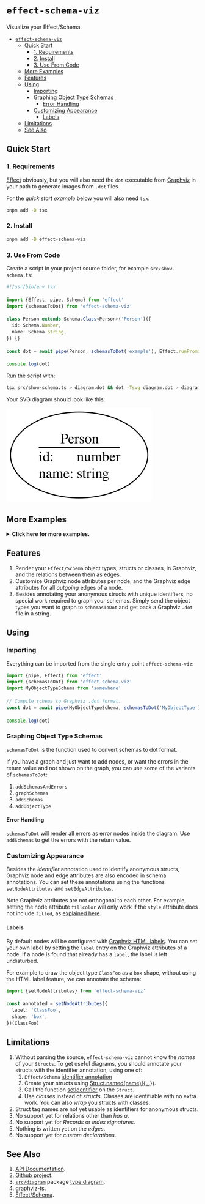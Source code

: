 # `effect-schema-viz`

Visualize your Effect/Schema.

<!-- @import "[TOC]" {cmd="toc" depthFrom=1 depthTo=6 orderedList=false} -->

<!-- code_chunk_output -->

- [`effect-schema-viz`](#effect-schema-viz)
  - [Quick Start](#quick-start)
    - [1. Requirements](#1-requirements)
    - [2. Install](#2-install)
    - [3. Use From Code](#3-use-from-code)
  - [More Examples](#more-examples)
  - [Features](#features)
  - [Using](#using)
    - [Importing](#importing)
    - [Graphing Object Type Schemas](#graphing-object-type-schemas)
      - [Error Handling](#error-handling)
    - [Customizing Appearance](#customizing-appearance)
      - [Labels](#labels)
  - [Limitations](#limitations)
  - [See Also](#see-also)

<!-- /code_chunk_output -->

## Quick Start

### 1. Requirements

[Effect](https://www.npmjs.com/package/effect) obviously, but you will also need the `dot` executable from [Graphviz](https://graphviz.org) in your path to generate images from `.dot` files.

For the _quick start example_ below you will also need `tsx`:

```sh
pnpm add -D tsx
```

### 2. Install

```sh
pnpm add -D effect-schema-viz
```

### 3. Use From Code

Create a script in your project source folder, for example `src/show-schema.ts`:

```ts
#!/usr/bin/env tsx

import {Effect, pipe, Schema} from 'effect'
import {schemasToDot} from 'effect-schema-viz'

class Person extends Schema.Class<Person>('Person')({
  id: Schema.Number,
  name: Schema.String,
}) {}

const dot = await pipe(Person, schemasToDot('example'), Effect.runPromise)

console.log(dot)
```

Run the script with:

```sh
tsx src/show-schema.ts > diagram.dot && dot -Tsvg diagram.dot > diagram.svg
```

Your SVG diagram should look like this:

![example](doc/examples/doc-example.svg)

## More Examples

<details><summary><b>Click here for more examples.</b></summary>

|                Source                              |                   Diagram             |
|----------------------------------------------------|---------------------------------------|
|[struct.ts](src/examples/struct.ts)            |![image](doc/examples/struct.svg)      |
|[class.ts](src/examples/class.ts)              |![image](doc/examples/class.svg)       |
|[kitchen-sink.ts](src/examples/kitchen-sink.ts)|![image](doc/examples/kitchen-sink.svg)|
|[dependencies.ts](src/examples/dependencies.ts)|![image](doc/examples/dependencies.svg)|

</details>

## Features

1. Render your `Effect/Schema` object types, structs or classes, in Graphviz, and the relations between them as edges.
2. Customize Graphviz node attributes per node, and the Graphviz edge attributes for all _outgoing_ edges of a node.
3. Besides annotating your anonymous structs with unique identifiers, no special work required to graph your schemas. Simply send the object types you want to graph to `schemasToDot` and get back a Graphviz `.dot` file in a string.

## Using

### Importing

Everything can be imported from the single entry point `effect-schema-viz`:

```ts
import {pipe, Effect} from 'effect'
import {schemasToDot} from 'effect-schema-viz'
import MyObjectTypeSchema from 'somewhere'

// Compile schema to Graphviz .dot format.
const dot = await pipe(MyObjectTypeSchema, schemasToDot('MyObjectType'), Effect.runPromise)

console.log(dot)
```

### Graphing Object Type Schemas

`schemasToDot` is the function used to convert schemas to dot format.

If you have a graph and just want to add nodes, or want the errors in the return value and not shown on the graph, you can use some of the variants of `schemasToDot`:

1. `addSchemasAndErrors`
2. `graphSchemas`
3. `addSchemas`
4. `addObjectType`

#### Error Handling

`schemasToDot` will render all errors as error nodes inside the diagram. Use `addSchemas` to get the errors with the return value.

### Customizing Appearance

Besides the _identifier_ annotation used to identify anonymous structs, Graphviz node and edge attributes are also encoded in schema annotations. You can set these annotations using the functions `setNodeAttributes` and `setEdgeAttributes`.

Note Graphviz attributes are not orthogonal to each other. For example, setting the node attribute `fillcolor` will only work if the `style` attribute does not include `filled`, as [explained here](https://graphviz.org/doc/info/shapes.html#styles-for-nodes).

#### Labels

By default nodes will be configured with [Graphviz HTML labels](https://graphviz.org/doc/info/shapes.html#html). You can set your own label by setting the `label` entry on the Graphviz attributes of a node. If a node is found that already has a `label`, the label is left undisturbed.

For example to draw the object type `ClassFoo` as a `box` shape, without using the HTML label feature, we can annotate the schema:

```ts
import {setNodeAttributes} from 'effect-schema-viz'

const annotated = setNodeAttributes({
  label: 'ClassFoo',
  shape: 'box',
})(ClassFoo)
```

## Limitations

1. Without parsing the source, `effect-schema-viz` cannot know the _names_ of your `Structs`. To get useful diagrams, you should annotate your structs with the identifier annotation, using one of:
    1. `Effect/Schema` [identifier annotation](https://github.com/Effect-TS/effect/blob/main/packages/effect/src/SchemaAST.ts#L109)
    2. Create your structs using [Struct.named(name)({...})](https://github.com/middle-ages/haag59-monorepo/blob/main/packages/effect-schema-viz/src/schema/annotations.ts#L76).
    3. Call the function [setIdentifier](https://github.com/middle-ages/haag59-monorepo/blob/main/packages/effect-schema-viz/src/schema/annotations.ts#L44) on the `Struct`.
    4. Use _classes_ instead of _structs_. Classes are identifiable with no extra work. You can also _wrap_ you structs with classes.
2. Struct tag names are not yet usable as identifiers for anonymous structs.
3. No support yet for relations other than _has a_.
4. No support yet for _Records_ or _index signatures_.
5. Nothing is written yet on the _edges_.
6. No support yet for _custom declarations_.

## See Also

1. [API Documentation](https://middle-ages.github.io/effect-schema-viz-docs).
2. [Github project](https://github.com/middle-ages/effect-schema-viz).
3. [`src/diagram`](src/diagram) package [type diagram](https://raw.githubusercontent.com/middle-ages/haag59-monorepo/refs/heads/main/packages/effect-schema-viz/src/diagram/doc/effect-schema-viz-diagram-model.png).
4. [graphviz-ts](https://github.com/ts-graphviz/ts-graphviz).
5. [Effect/Schema](https://effect.website/docs/schema/introduction).
